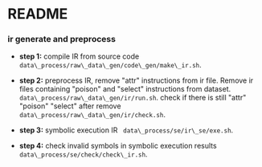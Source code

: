 # README


### ir generate and preprocess

- **step 1:** compile IR from source code ` data\_process/raw\_data\_gen/code\_gen/make\_ir.sh`.

- **step 2:** preprocess IR, remove "attr" instructions from ir file. Remove ir files containing "poison" and "select" instructions from dataset. ` data\_process/raw\_data\_gen/ir/run.sh`. check if there is still "attr" "poison" "select" after remove ` data\_process/raw\_data\_gen/ir/check.sh`.

- **step 3:** symbolic execution IR ` data\_process/se/ir\_se/exe.sh`.

- **step 4:** check invalid symbols in symbolic execution results ` data\_process/se/check/check\_ir.sh`.




